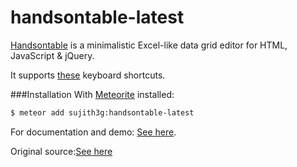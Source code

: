 handsontable-latest
===================

[Handsontable](http://handsontable.com/) is a minimalistic Excel-like data grid editor for HTML, JavaScript & jQuery.

It supports [these](https://github.com/warpech/jquery-handsontable/wiki/Keyboard-Shortcuts) keyboard shortcuts.

###Installation
With [Meteorite](https://github.com/oortcloud/meteorite) installed:

```sh
$ meteor add sujith3g:handsontable-latest
```

For documentation and demo: [See here](http://handsontable.com/demo/understanding_reference.html).

Original source:[See here](https://github.com/warpech/jquery-handsontable)




